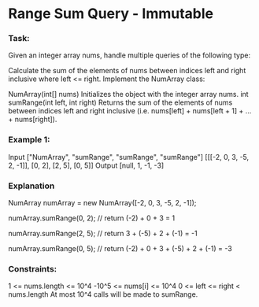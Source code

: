 # Range Sum Query - Immutable

### Task: 

Given an integer array nums, handle multiple queries of the following type:

Calculate the sum of the elements of nums between indices left and right inclusive where left <= right.
Implement the NumArray class:

NumArray(int[] nums) Initializes the object with the integer array nums.
int sumRange(int left, int right) Returns the sum of the elements of nums between indices left and right inclusive 
(i.e. nums[left] + nums[left + 1] + ... + nums[right]).

### Example 1:

Input
["NumArray", "sumRange", "sumRange", "sumRange"]
[[[-2, 0, 3, -5, 2, -1]], [0, 2], [2, 5], [0, 5]]
Output
[null, 1, -1, -3]

### Explanation
NumArray numArray = new NumArray([-2, 0, 3, -5, 2, -1]);

numArray.sumRange(0, 2); // return (-2) + 0 + 3 = 1

numArray.sumRange(2, 5); // return 3 + (-5) + 2 + (-1) = -1

numArray.sumRange(0, 5); // return (-2) + 0 + 3 + (-5) + 2 + (-1) = -3

### Constraints:

1 <= nums.length <= 10^4
-10^5 <= nums[i] <= 10^4
0 <= left <= right < nums.length
At most 10^4 calls will be made to sumRange.